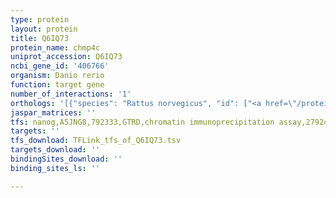 ```yaml
---
type: protein
layout: protein
title: Q6IQ73
protein_name: chmp4c
uniprot_accession: Q6IQ73
ncbi_gene_id: '406766'
organism: Danio rerio
function: target gene
number_of_interactions: '1'
orthologs: '[{"species": "Rattus norvegicus", "id": ["<a href=\"/protein/m0rch6\">M0RCH6</a>", "D4A9Z8"]}, {"species": "Drosophila melanogaster", "id": ["<a href=\"/protein/q8t0q4\">Q8T0Q4</a>"]}, {"species": "Caenorhabditis elegans", "id": ["<a href=\"/protein/q21959\">Q21959</a>", "<a href=\"/protein/q18886\">Q18886</a>"]}, {"species": "Saccharomyces cerevisiae", "id": ["<a href=\"/protein/p39929\">P39929</a>"]}]'
jaspar_matrices: ''
tfs: nanog,A5JNG8,792333,GTRD,chromatin immunoprecipitation assay,27924024%5Buid%5D,No
targets: ''
tfs_download: TFLink_tfs_of_Q6IQ73.tsv
targets_download: ''
bindingSites_download: ''
binding_sites_ls: ''

---
```


